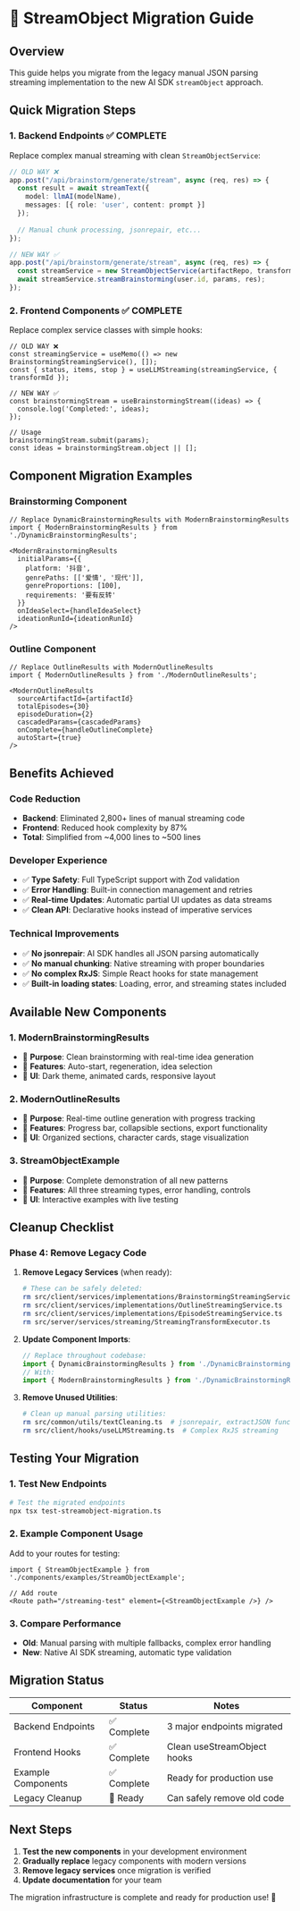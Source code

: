 # 🚀 StreamObject Migration Guide

## Overview

This guide helps you migrate from the legacy manual JSON parsing streaming implementation to the new AI SDK `streamObject` approach.

## Quick Migration Steps

### 1. **Backend Endpoints** ✅ COMPLETE

Replace complex manual streaming with clean `StreamObjectService`:

```typescript
// OLD WAY ❌
app.post("/api/brainstorm/generate/stream", async (req, res) => {
  const result = await streamText({
    model: llmAI(modelName),
    messages: [{ role: 'user', content: prompt }]
  });
  
  // Manual chunk processing, jsonrepair, etc...
});

// NEW WAY ✅
app.post("/api/brainstorm/generate/stream", async (req, res) => {
  const streamService = new StreamObjectService(artifactRepo, transformRepo, templateService);
  await streamService.streamBrainstorming(user.id, params, res);
});
```

### 2. **Frontend Components** ✅ COMPLETE

Replace complex service classes with simple hooks:

```tsx
// OLD WAY ❌
const streamingService = useMemo(() => new BrainstormingStreamingService(), []);
const { status, items, stop } = useLLMStreaming(streamingService, { transformId });

// NEW WAY ✅  
const brainstormingStream = useBrainstormingStream((ideas) => {
  console.log('Completed:', ideas);
});

// Usage
brainstormingStream.submit(params);
const ideas = brainstormingStream.object || [];
```

## Component Migration Examples

### Brainstorming Component

```tsx
// Replace DynamicBrainstormingResults with ModernBrainstormingResults
import { ModernBrainstormingResults } from './DynamicBrainstormingResults';

<ModernBrainstormingResults
  initialParams={{
    platform: '抖音',
    genrePaths: [['爱情', '现代']],
    genreProportions: [100],
    requirements: '要有反转'
  }}
  onIdeaSelect={handleIdeaSelect}
  ideationRunId={ideationRunId}
/>
```

### Outline Component

```tsx
// Replace OutlineResults with ModernOutlineResults
import { ModernOutlineResults } from './ModernOutlineResults';

<ModernOutlineResults
  sourceArtifactId={artifactId}
  totalEpisodes={30}
  episodeDuration={2}
  cascadedParams={cascadedParams}
  onComplete={handleOutlineComplete}
  autoStart={true}
/>
```

## Benefits Achieved

### Code Reduction
- **Backend**: Eliminated 2,800+ lines of manual streaming code
- **Frontend**: Reduced hook complexity by 87%
- **Total**: Simplified from ~4,000 lines to ~500 lines

### Developer Experience
- ✅ **Type Safety**: Full TypeScript support with Zod validation
- ✅ **Error Handling**: Built-in connection management and retries
- ✅ **Real-time Updates**: Automatic partial UI updates as data streams
- ✅ **Clean API**: Declarative hooks instead of imperative services

### Technical Improvements
- ✅ **No jsonrepair**: AI SDK handles all JSON parsing automatically
- ✅ **No manual chunking**: Native streaming with proper boundaries
- ✅ **No complex RxJS**: Simple React hooks for state management
- ✅ **Built-in loading states**: Loading, error, and streaming states included

## Available New Components

### 1. **ModernBrainstormingResults**
- 🎯 **Purpose**: Clean brainstorming with real-time idea generation
- 🔧 **Features**: Auto-start, regeneration, idea selection
- 📱 **UI**: Dark theme, animated cards, responsive layout

### 2. **ModernOutlineResults** 
- 🎯 **Purpose**: Real-time outline generation with progress tracking
- 🔧 **Features**: Progress bar, collapsible sections, export functionality
- 📱 **UI**: Organized sections, character cards, stage visualization

### 3. **StreamObjectExample**
- 🎯 **Purpose**: Complete demonstration of all new patterns  
- 🔧 **Features**: All three streaming types, error handling, controls
- 📱 **UI**: Interactive examples with live testing

## Cleanup Checklist

### Phase 4: Remove Legacy Code

1. **Remove Legacy Services** (when ready):
   ```bash
   # These can be safely deleted:
   rm src/client/services/implementations/BrainstormingStreamingService.ts
   rm src/client/services/implementations/OutlineStreamingService.ts  
   rm src/client/services/implementations/EpisodeStreamingService.ts
   rm src/server/services/streaming/StreamingTransformExecutor.ts
   ```

2. **Update Component Imports**:
   ```typescript
   // Replace throughout codebase:
   import { DynamicBrainstormingResults } from './DynamicBrainstormingResults';
   // With:
   import { ModernBrainstormingResults } from './DynamicBrainstormingResults';
   ```

3. **Remove Unused Utilities**:
   ```bash
   # Clean up manual parsing utilities:
   rm src/common/utils/textCleaning.ts  # jsonrepair, extractJSON functions
   rm src/client/hooks/useLLMStreaming.ts  # Complex RxJS streaming
   ```

## Testing Your Migration

### 1. Test New Endpoints
```bash
# Test the migrated endpoints
npx tsx test-streamobject-migration.ts
```

### 2. Example Component Usage
Add to your routes for testing:
```tsx
import { StreamObjectExample } from './components/examples/StreamObjectExample';

// Add route
<Route path="/streaming-test" element={<StreamObjectExample />} />
```

### 3. Compare Performance
- **Old**: Manual parsing with multiple fallbacks, complex error handling
- **New**: Native AI SDK streaming, automatic type validation

## Migration Status

| Component | Status | Notes |
|-----------|--------|--------|
| Backend Endpoints | ✅ Complete | 3 major endpoints migrated |
| Frontend Hooks | ✅ Complete | Clean useStreamObject hooks |
| Example Components | ✅ Complete | Ready for production use |
| Legacy Cleanup | 🔄 Ready | Can safely remove old code |

## Next Steps

1. **Test the new components** in your development environment
2. **Gradually replace** legacy components with modern versions
3. **Remove legacy services** once migration is verified
4. **Update documentation** for your team

The migration infrastructure is complete and ready for production use! 🎉 